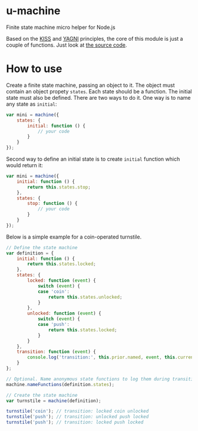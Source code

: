 # u-machine

Finite state machine micro helper for Node.js

Based on the [KISS](https://en.wikipedia.org/wiki/KISS_principle) and [YAGNI](https://en.wikipedia.org/wiki/You_aren't_gonna_need_it) principles, the core of this module is just a couple of functions. Just look at [the source code](https://github.com/DmitryMyadzelets/u-machine/blob/master/index.js).

# How to use

Create a finite state machine, passing an object to it. The object must contain an object propety `states`. Each state should be a function. The initial state must also be defined. There are two ways to do it. One way is to name any state as `initial`:

```javascript
var mini = machine({
    states: {
        initial: function () {
            // your code
        }
    }
});
```

Second way to define an initial state is to create `initial` function which would return it:

```javascript
var mini = machine({
    initial: function () {
        return this.states.stop;
    },
    states: {
        stop: function () {
            // your code
        }
    }
});
```

Below is a simple example for a coin-operated turnstile.

```javascript
// Define the state machine
var definition = {
    initial: function () {
        return this.states.locked;
    },
    states: {
        locked: function (event) {
            switch (event) {
            case 'coin':
                return this.states.unlocked;
            }
        },
        unlocked: function (event) {
            switch (event) {
            case 'push':
                return this.states.locked;
            }
        }
    },
    transition: function (event) {
        console.log('transition:', this.prior.named, event, this.current.named);
    }
};

// Optional. Name anonymous state functions to log them during transitions
machine.nameFunctions(definition.states);

// Create the state machine
var turnstile = machine(definition);

turnstile('coin'); // transition: locked coin unlocked
turnstile('push'); // transition: unlocked push locked
turnstile('push'); // transition: locked push locked
```
